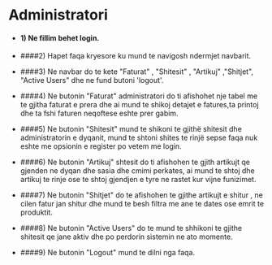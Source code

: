 # Administratori

* #### 1) Ne fillim behet login.

* ####2) Hapet faqa kryesore ku mund te navigosh ndermjet navbarit.

* ####3) Ne navbar do te kete  "Faturat" , "Shitesit" , "Artikuj" ,"Shitjet", "Active Users" dhe ne fund butoni 'logout'.

* ####4) Ne butonin "Faturat" administratori do ti afishohet nje tabel me te gjitha faturat e prera dhe ai mund te shikoj detajet e fatures,ta printoj dhe ta fshi faturen neqoftese eshte prer gabim.

* ####5) Ne butonin "Shitesit" mund te shikoni te gjithë shitesit dhe administratorin e dyqanit, mund te shtoni shites te rinjë sepse faqa nuk eshte me opsionin e register po vetem me login.

* ####6) Ne butonin "Artikuj" shtesit do ti afishohen te gjith artikujt qe gjenden ne dyqan dhe sasia dhe cmimi perkates, ai mund te shtoj dhe artikuj te rinje ose te shtoj gjendjen e tyre ne rastet kur vijne funizimet.

* ####7) Ne butonin "Shitjet" do te afishohen te gjithe artikujt e shitur , ne cilen fatur jan shitur dhe mund te besh filtra me ane te dates ose emrit te produktit.

* ####8) Ne butonin "Active Users" do te mund te shhikoni te gjithe shitesit qe jane aktiv dhe po perdorin sistemin ne ato momente.

* ####9) Ne butonin "Logout" mund te dilni nga faqa.
